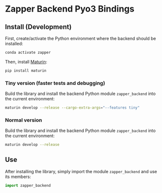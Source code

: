 # Zapper Backend Pyo3 Bindings

## Install (Development)

First, create/activate the Python environment where the backend should be installed:
```bash
conda activate zapper
```

Then, install [Maturin](https://github.com/PyO3/maturin):
```bash
pip install maturin
```

### Tiny version (faster tests and debugging)
Build the library and install the backend Python module `zapper_backend` into the current environment:
```bash
maturin develop --release --cargo-extra-args="--features tiny"
```

### Normal version
Build the library and install the backend Python module `zapper_backend` into the current environment:
```bash
maturin develop --release
```

## Use

After installing the library, simply import the module `zapper_backend` and use its members:
```python
import zapper_backend
```